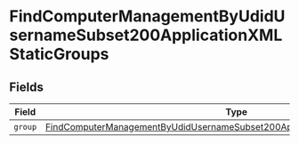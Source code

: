 # FindComputerManagementByUdidUsernameSubset200ApplicationXMLStaticGroups


## Fields

| Field                                                                                                                                                                                   | Type                                                                                                                                                                                    | Required                                                                                                                                                                                | Description                                                                                                                                                                             |
| --------------------------------------------------------------------------------------------------------------------------------------------------------------------------------------- | --------------------------------------------------------------------------------------------------------------------------------------------------------------------------------------- | --------------------------------------------------------------------------------------------------------------------------------------------------------------------------------------- | --------------------------------------------------------------------------------------------------------------------------------------------------------------------------------------- |
| `group`                                                                                                                                                                                 | [FindComputerManagementByUdidUsernameSubset200ApplicationXMLStaticGroupsGroup](../../models/operations/findcomputermanagementbyudidusernamesubset200applicationxmlstaticgroupsgroup.md) | :heavy_minus_sign:                                                                                                                                                                      | N/A                                                                                                                                                                                     |